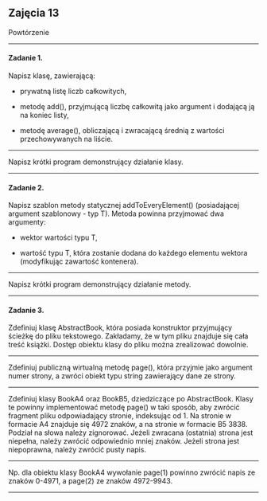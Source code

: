 ## Zajęcia 13

Powtórzenie 

---

#### Zadanie 1.

Napisz klasę, zawierającą:

- prywatną listę liczb całkowitych,

- metodę add(), przyjmującą liczbę całkowitą jako argument i dodającą ją na koniec listy,

- metodę average(), obliczającą i zwracającą średnią z wartości przechowywanych na liście.

---

Napisz krótki program demonstrujący działanie klasy.

---

#### Zadanie 2. 

Napisz szablon metody statycznej addToEveryElement() (posiadającej argument szablonowy - typ T). Metoda powinna przyjmować dwa argumenty:

- wektor wartości typu T,

- wartość typu T, która zostanie dodana do każdego elementu wektora (modyfikując zawartość kontenera).

---

Napisz krótki program demonstrujący działanie metody.

---

#### Zadanie 3.

Zdefiniuj klasę AbstractBook, która posiada konstruktor przyjmujący ścieżkę do pliku tekstowego. Zakładamy, że w tym pliku znajduje się cała treść książki. Dostęp obiektu klasy do pliku można zrealizować dowolnie.

---

Zdefiniuj publiczną wirtualną metodę page(), która przyjmie jako argument numer strony, a zwróci obiekt typu string zawierający dane ze strony.

---

Zdefiniuj klasy BookA4 oraz BookB5, dziedziczące po AbstractBook. Klasy te powinny implementować metodę page() w taki sposób, aby zwrócić fragment pliku odpowiadający stronie, indeksując od 1. Na stronie w formacie A4 znajduje się 4972 znaków, a na stronie w formacie B5 3838. Podział na słowa należy zignorować. Jeżeli zwracana (ostatnia) strona jest niepełna, należy zwrócić odpowiednio mniej znaków. Jeżeli strona jest niepoprawna, należy zwrócić pusty napis.

---

Np. dla obiektu klasy BookA4 wywołanie page(1) powinno zwrócić napis ze znaków 0-4971, a page(2) ze znaków 4972-9943.

---

